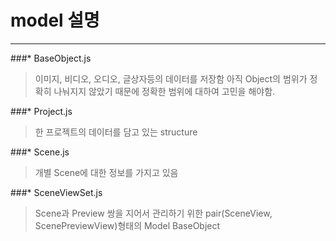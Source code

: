 model 설명
============
___

###* BaseObject.js
> 이미지, 비디오, 오디오, 글상자등의 데이터를 저장함
> 아직 Object의 범위가 정확히 나눠지지 않았기 때문에 정확한 범위에 대하여 고민을 해야함.

###* Project.js
> 한 프로젝트의 데이터를 담고 있는 structure

###* Scene.js
> 개별 Scene에 대한 정보를 가지고 있음

###* SceneViewSet.js
> Scene과 Preview 쌍을 지어서 관리하기 위한
  pair(SceneView, ScenePreviewView)형태의 Model BaseObject
